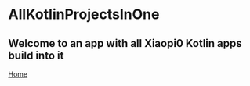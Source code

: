 # AllKotlinProjectsInOne
## Welcome to an app with all Xiaopi0 Kotlin apps build into it

[Home](https://xiaopi0.github.io)
